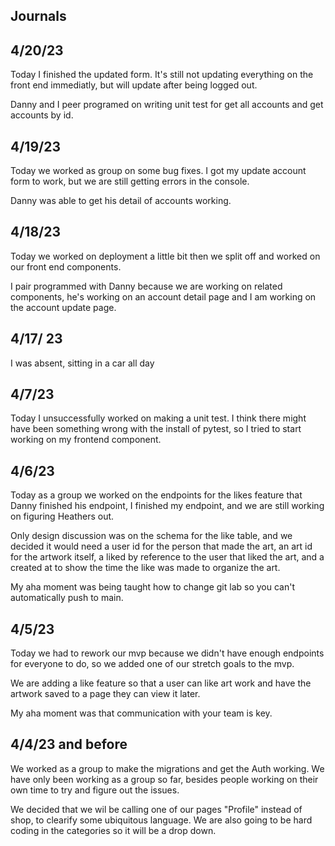 ## Journals
## 4/20/23
Today I finished the updated form. It's still not updating everything on the front end immediatly, but will update after being logged out.

Danny and I peer programed on writing unit test for get all accounts and  get accounts by id. 

## 4/19/23
Today we worked as group on some bug fixes. I got my update account form to work, but we are still getting errors in the console.

Danny was able to get his detail of accounts working.

## 4/18/23
Today we worked on deployment a little bit then we split off and worked on our front end components.

I pair programmed with Danny because we are working on related components, he's working on an account detail page and I am working on the account update page.

## 4/17/ 23
I was absent, sitting in a car all day

## 4/7/23
Today I unsuccessfully worked on making a unit test. I think there might have been something wrong with the install of pytest, so I tried to start working on my frontend component.

## 4/6/23
Today as a group we worked on the endpoints for the likes feature that Danny finished his endpoint, I finished my endpoint, and we are still working on figuring Heathers out.

Only design discussion was on the schema for the like table, and we decided it would need a user id for the person that made the art, an art id for the artwork itself, a liked by reference to the user that liked the art, and a created at to show the time the like was made to organize the art.

My aha moment was being taught how to change git lab so you can't automatically push to main.

##  4/5/23
Today we had to rework our mvp because we didn't have enough endpoints for everyone to do, so we added one of our stretch goals to the mvp.

We are adding a like feature so that a user can like art work and have the artwork saved to a page they can view it later.

My aha moment was that communication with your team is key.


## 4/4/23 and before
 We worked as a group to make the migrations and get the Auth working. We have only been working as a group so far, besides people working on their own time to try and figure out the issues.

We decided that we wil be calling one of our pages "Profile" instead of shop, to clearify some ubiquitous language. We are also going to be hard coding in the categories so it will be a drop down.


